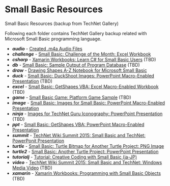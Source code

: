 # Small Basic Resources
Small Basic Resources (backup from TechNet Gallery)

Following each folder contains TechNet Gallery backup related with Microsoft Small Basic programming language.
- ***audio*** - [Created .m4a Audio Files](audio/README.md)
- ***challenge*** - [Small Basic: Challenge of the Month: Excel Workbook](challenge/README.md)
- ***csharp*** - [Xamarin Workbooks: Learn C# for Small Basic Users](csharp/README.md) (TBD)
- ***db*** - [Small Basic: Sample Output of Program Database](db/README.md) (TBD)
- ***draw*** - [Drawing Shapes A-Z Notebook for Microsoft Small Basic](draw/README.md)
- ***duck*** - [Small Basic: DuckShoot Images: PowerPoint Macro-Enabled Presentation](duck/README.md) (TBD)
- ***excel*** - [Small Basic: GetShapes VBA: Excel Macro-Enabled Workbook](excel/README.md) (TBD)
- ***game*** - [Small Basic Game: Platform Game Sample](game/README.md) (TBD)
- ***image*** - [Small Basic: Images for Small Basic: PowerPoint Macro-Enabled Presentation](image/README.md)
- ***ninja*** - [Images for TechNet Guru Iconography: PowerPoint Presentation](ninja/README.md) (TBD)
- ***ppt*** - [Small Basic: GetShapes VBA: PowerPoint Macro-Enabled Presentation](ppt/README.md)
- ***summit*** - [TechNet Wiki Summit 2015: Small Basic and TechNet: PowerPonit Presentation](summit/README.md)
- ***turtle*** - [Small Basic: Turtle Bitmap for Another Turtle Project: PNG Image](turtle/README.md)
- ***turtle2*** - [Small Basic: Another Turtle Project: PowerPoint Presentation](turtle2/README.md)
- ***tutorialj*** - [Tutorial: Creative Coding with Small Basic (ja-JP)](tutorialj/README.md)
- ***video*** - [TechNet Wiki Summit 2015: Small Basic and TechNet: Windows Media Video](video/README.md) (TBD)
- ***xamarin*** - [Xamarin Workbooks: Programming with Small Basic Objects](xamarin/README.md) (TBD)
